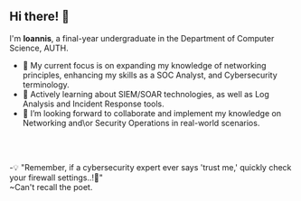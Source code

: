 ### <h2>Hi there! 👋</h2>
I'm **Ioannis**, a final-year undergraduate in the Department of Computer Science, AUTH. <br/>

- 🔭 My current focus is on expanding my knowledge of networking principles, enhancing my skills as a SOC Analyst, and Cybersecurity terminology.
- 🌱 Actively learning about SIEM/SOAR technologies, as well as Log Analysis and Incident Response tools.
- 💬 I’m looking forward to collaborate and implement my knowledge on Networking and\or Security Operations in real-world scenarios.

<br />
<br />

-💡 "Remember, if a cybersecurity expert ever says 'trust me,' quickly check your firewall settings..!👀"<br />
~Can't recall the poet.

